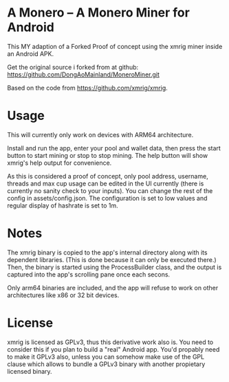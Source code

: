 # A Monero – A Monero Miner for Android

This MY adaption of a Forked Proof of concept using the xmrig miner inside an Android APK.

Get the original source i forked from at github: https://github.com/DongAoMainland/MoneroMiner.git

Based on the code from https://github.com/xmrig/xmrig.  


# Usage

This will currently only work on devices with ARM64 architecture.

Install and run the app, enter your pool and wallet data, then press the start button
to start mining or stop to stop mining.
The help button will show xmrig's help output for convenience.
 
As this is considered a proof of concept, only pool address, username, threads and max cup usage can be
edited in the UI currently (there is currently no sanity check to your inputs). You can change the rest of the config in assets/config.json.
The configuration is set to low values and regular display of hashrate is set to 1m.  
  
# Notes
  
The xmrig binary is copied to the app's internal directory along with its dependent libraries.
(This is done because it can only be executed there.)
Then, the binary is started using the ProcessBuilder class, and the output is captured
into the app's scrolling pane once each secons.

Only arm64 binaries are included, and the app will refuse to work on 
other architectures like x86 or 32 bit devices. 

# License

xmrig is licensed as GPLv3, thus this derivative work also is.
You need to consider this if you plan to build a "real" Android app. You'd propably need
to make it GPLv3 also, unless you can somehow make use of the GPL clause which allows
to bundle a GPLv3 binary with another propietary licensed binary.

